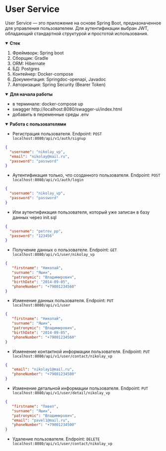 # User Service

User Service — это приложение на основе Spring Boot,
предназначенное для управления пользователем. Для аутентификации выбран JWT,
обладающий стандартной структурой и простотой использования.

<details open>
<summary><b>Стек</b></summary>

1. Фреймворк: Spring boot
2. Сборщик: Gradle
3. ORM: Hibernate
4. БД: Postgres
5. Контейнер: Docker-compose
6. Документация: Springdoc-openapi, Javadoc
7. Авторизация: Spring Security (Bearer Token)

</details>

<details open> 
<summary><b>Для начала работы</b></summary>

* в терминале: docker-compose up
* swagger http://localhost:8080/swagger-ui/index.html
* добавить в переменные среды .env

</details>

<details open> 
<summary><b>Работа с пользователями</b></summary>

* Регистрация пользователя. 
Endpoint: ``POST localhost:8080/api/v1/auth/signup``

```json
{
  "username": "nikolay_vp",
  "email": "nikolay@mail.ru",
  "password": "password"
}
```

* Аутентификация только, что созданного пользователя.
Endpoint: ``POST localhost:8080/api/v1/auth/login``

```json
{
  "username": "nikolay_vp",
  "password": "password"
}
```
* Или аутентификация пользователя, который уже записан в базу данных через init.sql
```json
{
  "username": "petrov_pp",
  "password": "123456"
}
```
* Получение данных о пользователе.
Endpoint: ``GET localhost:8080/api/v1/user/nikolay_vp``

```json
{
   "firstname": "Николай",
   "surname": "Яшин",
   "patronymic": "Владимирович",
   "birthDate": "2014-09-05",
   "phoneNumber": "+79001234560"
}
```

* Изменение данных пользователя.
   Endpoint: ``PUT localhost:8080/api/v1/user``

```json
{
   "firstname": "Николай",
   "surname": "Яшин",
   "patronymic": "Владимирович",
   "birthDate": "2014-09-05",
   "phoneNumber": "+79001234560"
}
```

* Изменение контактной информации пользователя.
   Endpoint: ``PUT localhost:8080/api/v1/user/contact/nikolay_vp``

```json
{
   "email": "nikolay1@mail.ru",
   "phoneNumber": "+79001234500"
}
```

* Изменение детальной информации пользователя.
Endpoint: ``PUT localhost:8080/api/v1/user/detail/nikolay_vp``

```json
{   
   "firstname": "Павел",
   "surname": "Яшин",
   "patronymic": "Владимирович",
   "email": "pavel1@mail.ru",
   "phoneNumber": "+79001234500"
}
```

* Удаление пользователя.
Endpoint: ``DELETE localhost:8080/api/v1/user/contact/nikolay_vp``


</details>
